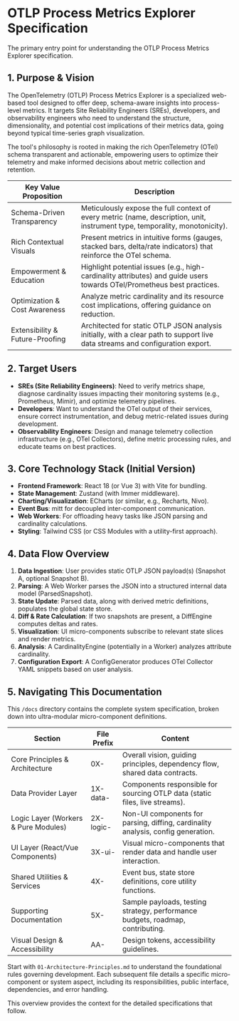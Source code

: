 # OTLP Process Metrics Explorer Specification

The primary entry point for understanding the OTLP Process Metrics Explorer specification.

## 1. Purpose & Vision

The OpenTelemetry (OTLP) Process Metrics Explorer is a specialized web-based tool designed to offer deep, schema-aware insights into process-level metrics. It targets Site Reliability Engineers (SREs), developers, and observability engineers who need to understand the structure, dimensionality, and potential cost implications of their metrics data, going beyond typical time-series graph visualization.

The tool's philosophy is rooted in making the rich OpenTelemetry (OTel) schema transparent and actionable, empowering users to optimize their telemetry and make informed decisions about metric collection and retention.

| Key Value Proposition | Description |
|-----------------------|-------------|
| Schema-Driven Transparency | Meticulously expose the full context of every metric (name, description, unit, instrument type, temporality, monotonicity). |
| Rich Contextual Visuals | Present metrics in intuitive forms (gauges, stacked bars, delta/rate indicators) that reinforce the OTel schema. |
| Empowerment & Education | Highlight potential issues (e.g., high-cardinality attributes) and guide users towards OTel/Prometheus best practices. |
| Optimization & Cost Awareness | Analyze metric cardinality and its resource cost implications, offering guidance on reduction. |
| Extensibility & Future-Proofing | Architected for static OTLP JSON analysis initially, with a clear path to support live data streams and configuration export. |

## 2. Target Users

- **SREs (Site Reliability Engineers)**: Need to verify metrics shape, diagnose cardinality issues impacting their monitoring systems (e.g., Prometheus, Mimir), and optimize telemetry pipelines.
- **Developers**: Want to understand the OTel output of their services, ensure correct instrumentation, and debug metric-related issues during development.
- **Observability Engineers**: Design and manage telemetry collection infrastructure (e.g., OTel Collectors), define metric processing rules, and educate teams on best practices.

## 3. Core Technology Stack (Initial Version)

- **Frontend Framework**: React 18 (or Vue 3) with Vite for bundling.
- **State Management**: Zustand (with Immer middleware).
- **Charting/Visualization**: ECharts (or similar, e.g., Recharts, Nivo).
- **Event Bus**: mitt for decoupled inter-component communication.
- **Web Workers**: For offloading heavy tasks like JSON parsing and cardinality calculations.
- **Styling**: Tailwind CSS (or CSS Modules with a utility-first approach).

## 4. Data Flow Overview

1. **Data Ingestion**: User provides static OTLP JSON payload(s) (Snapshot A, optional Snapshot B).
2. **Parsing**: A Web Worker parses the JSON into a structured internal data model (ParsedSnapshot).
3. **State Update**: Parsed data, along with derived metric definitions, populates the global state store.
4. **Diff & Rate Calculation**: If two snapshots are present, a DiffEngine computes deltas and rates.
5. **Visualization**: UI micro-components subscribe to relevant state slices and render metrics.
6. **Analysis**: A CardinalityEngine (potentially in a Worker) analyzes attribute cardinality.
7. **Configuration Export**: A ConfigGenerator produces OTel Collector YAML snippets based on user analysis.

## 5. Navigating This Documentation

This `/docs` directory contains the complete system specification, broken down into ultra-modular micro-component definitions.

| Section | File Prefix | Content |
|---------|------------|---------|
| Core Principles & Architecture | 0X- | Overall vision, guiding principles, dependency flow, shared data contracts. |
| Data Provider Layer | 1X-data- | Components responsible for sourcing OTLP data (static files, live streams). |
| Logic Layer (Workers & Pure Modules) | 2X-logic- | Non-UI components for parsing, diffing, cardinality analysis, config generation. |
| UI Layer (React/Vue Components) | 3X-ui- | Visual micro-components that render data and handle user interaction. |
| Shared Utilities & Services | 4X- | Event bus, state store definitions, core utility functions. |
| Supporting Documentation | 5X- | Sample payloads, testing strategy, performance budgets, roadmap, contributing. |
| Visual Design & Accessibility | AA- | Design tokens, accessibility guidelines. |

Start with `01-Architecture-Principles.md` to understand the foundational rules governing development. Each subsequent file details a specific micro-component or system aspect, including its responsibilities, public interface, dependencies, and error handling.

This overview provides the context for the detailed specifications that follow.
